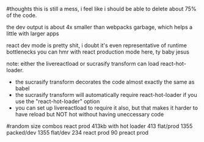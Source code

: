 #thoughts
this is still a mess, i feel like i should be able to delete about 75% of the code.

the dev output is about 4x smaller than webpacks garbage, which helps a little with larger apps

react dev mode is pretty shit, i doubt it's even representative of runtime bottlenecks
you can hmr with react production mode here, ty baby jesus

note: either the livereactload or sucrasify transform can load react-hot-loader.
  - the sucrasify transform decorates the code almost exactly the same as babel
  - the sucrasify transform will automatically require react-hot-loader if you use the "react-hot-loader" option
  - you can set up livereactload to require it also, but that makes it harder to have reload but NOT hot without having uneccessary code

#random size combos
react prod 413kb with hot loader
413 flat/prod
1355 packed/dev
1355 flat/dev
234 react prod
90 preact prod

